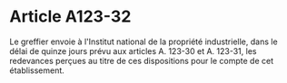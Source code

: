 # Article A123-32

Le greffier envoie à l'Institut national de la propriété industrielle, dans le délai de quinze jours prévu aux articles A. 123-30 et A. 123-31, les redevances perçues au titre de ces dispositions pour le compte de cet établissement.
